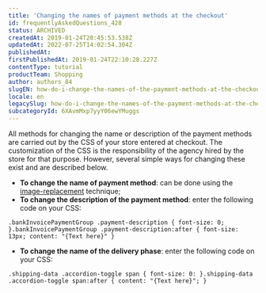 ```yaml
---
title: 'Changing the names of payment methods at the checkout'
id: frequentlyAskedQuestions_428
status: ARCHIVED
createdAt: 2019-01-24T20:45:53.538Z
updatedAt: 2022-07-25T14:02:54.304Z
publishedAt: 
firstPublishedAt: 2019-01-24T22:10:28.227Z
contentType: tutorial
productTeam: Shopping
author: authors_84
slugEN: how-do-i-change-the-names-of-the-payment-methods-at-the-checkout
locale: en
legacySlug: how-do-i-change-the-names-of-the-payment-methods-at-the-checkout
subcategoryId: 6XAvmMxp7yyY06ewYMuggs
---
```


All methods for changing the name or description of the payment methods are carried out by the CSS of your store entered at checkout.
The customization of the CSS is the responsibility of the agency hired by the store for that purpose.
However, several simple ways for changing these exist and are described below.

- **To change the name of payment method**: can be done using the [image-replacement](http://css-tricks.com/css-image-replacement/) technique;
- **To change the description of the payment method**: enter the following code on your CSS:
 
`.bankInvoicePaymentGroup .payment-description { font-size: 0; }.bankInvoicePaymentGroup .payment-description:after { font-size: 13px; content: "{Text here}" }`

- **To change the name of the delivery phase**: enter the following code on your CSS:

`.shipping-data .accordion-toggle span { font-size: 0: }.shipping-data .accordion-toggle span:after { content: "{Text here}"; }`
